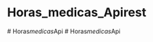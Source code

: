 # Horas_medicas_Apirest
 
#   H o r a s _ m e d i c a s _ A p i  
 #   H o r a s _ m e d i c a s _ A p i  
 